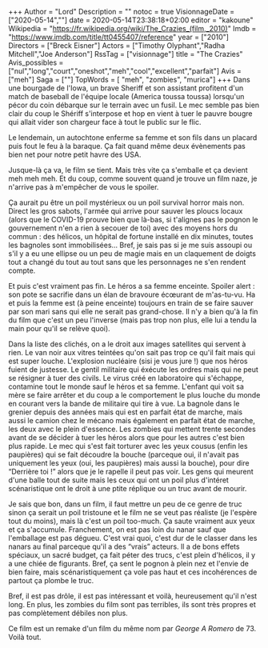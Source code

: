 +++
Author = "Lord"
Description = ""
notoc = true
VisionnageDate = ["2020-05-14",""]
date = 2020-05-14T23:38:18+02:00
editor = "kakoune"
Wikipedia = "https://fr.wikipedia.org/wiki/The_Crazies_(film,_2010)"
Imdb = "https://www.imdb.com/title/tt0455407/reference"
year = ["2010"]
Directors = ["Breck Eisner"]
Actors = ["Timothy Olyphant","Radha Mitchell","Joe Anderson"]
RssTag = ["visionnage"]
title = "The Crazies"
Avis_possibles = ["nul","long","court","oneshot","meh","cool","excellent","parfait"]
Avis = ["meh"] 
Saga = [""]
TopWords = [ "meh", "zombies", "murica"]
+++
Dans une bourgade de l'Iowa, un brave Sheriff et son assistant profitent d'un match de baseball de l'équipe locale (America toussa toussa) lorsqu'un pécor du coin débarque sur le terrain avec un fusil.
Le mec semble pas bien clair du coup le Shériff s'interpose et hop en vient à tuer le pauvre bougre qui allait vider son chargeur face à tout le public sur le flic.

Le lendemain, un autochtone enferme sa femme et son fils dans un placard puis fout le feu à la baraque.
Ça fait quand même deux évènements pas bien net pour notre petit havre des USA.

Jusque-là ça va, le film se tient.
Mais très vite ça s'emballe et ça devient meh meh meh.
Et du coup, comme souvent quand je trouve un film naze, je n'arrive pas à m'empêcher de vous le spoiler.

Ça aurait pu être un poil mystérieux ou un poil survival horror mais non.
Direct les gros sabots, l'armée qui arrive pour sauver les ploucs locaux (alors que le COVID-19 prouve bien que là-bas, si t'alignes pas le pognon le gouvernement n'en a rien à secouer de toi) avec des moyens hors du commun : des hélicos, un hôpital de fortune installé en dix minutes, toutes les bagnoles sont immobilisées…
Bref, je sais pas si je me suis assoupi ou s'il y a eu une ellipse ou un peu de magie mais en un claquement de doigts tout a changé du tout au tout sans que les personnages ne s'en rendent compte.

Et puis c'est vraiment pas fin.
Le héros a sa femme enceinte.
Spoiler alert : son pote se sacrifie dans un élan de bravoure écœurant de m'as-tu-vu.
Ha et puis la femme est (à peine enceinte) toujours en train de se faire sauver par son mari sans qui elle ne serait pas grand-chose.
Il n'y a bien qu'à la fin du film que c'est un peu l'inverse (mais pas trop non plus, elle lui a tendu la main pour qu'il se relève quoi).

Dans la liste des clichés, on a le droit aux images satellites qui servent à rien.
Le van noir aux vitres teintées qu'on sait pas trop ce qu'il fait mais qui est super louche.
L'explosion nucléaire (sisi je vous jure !) que nos héros fuient de justesse.
Le gentil militaire qui éxécute les ordres mais qui ne peut se résigner à tuer des civils.
Le virus créé en laboratoire qui s'échappe, contamine tout le monde sauf le héros et sa femme.
L'enfant qui voit sa mère se faire arrêter et du coup a le comportement le plus louche du monde en courant vers la bande de militaire qui tire à vue.
La bagnole dans le grenier depuis des années mais qui est en parfait état de marche, mais aussi le camion chez le mécano mais également en parfait état de marche, les deux avec le plein d'essence.
Les zombies qui mettent trente secondes avant de se décider à tuer les héros alors que pour les autres c'est bien plus rapide.
Le mec qui s'est fait torturer avec les yeux cousus (enfin les paupières) qui se fait découdre la bouche (parceque oui, il n'avait pas uniquement les yeux (oui, les paupières) mais aussi la bouche), pour dire “Derrière toi !” alors que je le rapelle il peut pas voir.
Les gens qui meurent d'une balle tout de suite mais les ceux qui ont un poil plus d'intéret scénaristique ont le droit à une ptite réplique ou un truc avant de mourir.

Je sais que bon, dans un film, il faut mettre un peu de ce genre de truc sinon ça serait un poil tristoune et le film ne se veut pas réaliste (je l'espère tout du moins), mais là c'est un poil too-much.
Ça saute vraiment aux yeux et ça s'accumule.
Franchement, on est pas loin du nanar sauf que l'emballage est pas dégueu.
C'est vrai quoi, c'est dur de le classer dans les nanars au final parceque qu'il a des “vrais” acteurs.
Il a de bons effets spéciaux, un sacré budget, ça fait péter des trucs, c'est plein d'hélicos, il y a une chiée de figurants.
Bref, ça sent le pognon à plein nez et l'envie de bien faire, mais scénaristiquement ça vole pas haut et ces incohérences de partout ça plombe le truc.

Bref, il est pas drôle, il est pas intéressant et voilà, heureusement qu'il n'est long.
En plus, les zombies du film sont pas terribles, ils sont très propres et pas complètement débiles non plus.

Ce film est un remake d'un film du même nom par *George A Romero* de 73.
Voilà tout.
